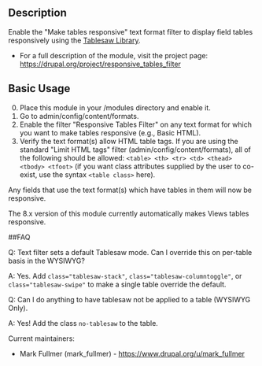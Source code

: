 ## Description

Enable the "Make tables responsive" text format filter to display field 
tables responsively using the 
[Tablesaw Library](https://www.filamentgroup.com/lab/tablesaw.html).

 * For a full description of the module, visit the project page:
   https://drupal.org/project/responsive_tables_filter

## Basic Usage

0. Place this module in your /modules directory and enable it.
1. Go to admin/config/content/formats.
2. Enable the filter "Responsive Tables Filter" on any text format for which you
want to make tables responsive (e.g., Basic HTML).
3. Verify the text format(s) allow HTML table tags. If you are using the
standard "Limit HTML tags" filter (admin/config/content/formats), all of the
following should be allowed:
`<table> <th> <tr> <td> <thead> <tbody> <tfoot>` (if you want class attributes
supplied by the user to co-exist, use the syntax `<table class>` here).

Any fields that use the text format(s) which have tables in them will now be
responsive.

The 8.x version of this module currently automatically makes Views tables
responsive.

##FAQ

Q: Text filter sets a default Tablesaw mode. Can I override this on per-table
basis in the WYSIWYG?

A: Yes. Add `class="tablesaw-stack"`, `class="tablesaw-columntoggle"`, or
`class="tablesaw-swipe"` to make a single table override the default.

Q: Can I do anything to have tablesaw not be applied to a table (WYSIWYG Only).

A: Yes! Add the class `no-tablesaw` to the table.

Current maintainers:
- Mark Fullmer (mark_fullmer) - https://www.drupal.org/u/mark_fullmer
